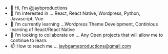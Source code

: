 - 👋 Hi, I’m @jaybproductions
- 👀 I’m interested in ... React, React Native, Wordpress, Python, Javascript, Vue
- 🌱 I’m currently learning ...Wordpress Theme Development, Continious learning of React/React Native
- 💞️ I’m looking to collaborate on ... Any Open projects that will allow me to continue to learn. 
- 📫 How to reach me ... jaybgameproductions@gmail.com

<!---
jaybproductions/jaybproductions is a ✨ special ✨ repository because its `README.md` (this file) appears on your GitHub profile.
You can click the Preview link to take a look at your changes.
--->
